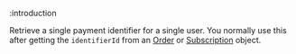 :introduction

Retrieve a single payment identifier for a single user. You normally
use this after getting the `identifierId` from an [Order](/types/order)
or [Subscription](/types/subscription) object.
